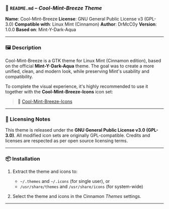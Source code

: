 ### 📄 `README.md` – *Cool-Mint-Breeze Theme*

**Name**: Cool-Mint-Breeze
**License**: GNU General Public License v3 (GPL-3.0)
**Compatible with**: Linux Mint (Cinnamon)
**Author**: DrMcC0y
**Version**: 1.0.0
**Based on**: Mint-Y-Dark-Aqua

---

### 🖼 Description

Cool-Mint-Breeze is a GTK theme for Linux Mint (Cinnamon edition), based on the official **Mint-Y-Dark-Aqua** theme. The goal was to create a more unified, clean, and modern look, while preserving Mint's usability and compatibility.

To complete the visual experience, it's highly recommended to use it together with the **Cool-Mint-Breeze-Icons** icon set:

> 🔗 [Cool-Mint-Breeze-Icons](https://www.pling.com/p/2302176/)

---

### 🧾 Licensing Notes

This theme is released under the **GNU General Public License v3.0 (GPL-3.0)**.
All modified icon sets are originally GPL-compatible.
Credits and licenses are respected as per open source licensing terms.

---

### 📦 Installation

1. Extract the theme and icons to:

   * `~/.themes` and `~/.icons` (for single user), or
   * `/usr/share/themes` and `/usr/share/icons` (for system-wide)
2. Select the theme and icons in the Cinnamon *Themes* settings.

---
